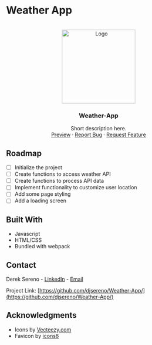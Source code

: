# Weather App

<div id="top"></div>

<!-- PROJECT LOGO -->
<br />
<div align="center">
  <a href="https://djsereno.github.io/Weather-App/">
    <img src="./images/screenshot.png" alt="Logo" height="200">
  </a>

<h3 align="center">Weather-App</h3>

  <p align="center">
    Short description here.
    <br />
    <a href="https://djsereno.github.io/Weather-App/">Preview</a>
    ·
    <a href="https://github.com/djsereno/Weather-App/issues">Report Bug</a>
    ·
    <a href="https://github.com/djsereno/Weather-App/issues">Request Feature</a>
  </p>
</div>

## Roadmap

- [ ] Initialize the project
- [ ] Create functions to access weather API
- [ ] Create functions to process API data
- [ ] Implement functionality to customize user location
- [ ] Add some page styling
- [ ] Add a loading screen

## Built With

- Javascript
- HTML/CSS
- Bundled with webpack

## Contact

Derek Sereno - [LinkedIn](https://www.linkedin.com/in/dereksereno/) - [Email](mailto:djsereno91@gmail.com)

Project Link: [https://github.com/djsereno/Weather-App/](https://github.com/djsereno/Weather-App/)

## Acknowledgments

- Icons by [Vecteezy.com](https://www.vecteezy.com/)
- Favicon by [icons8](https://icons8.com/)
